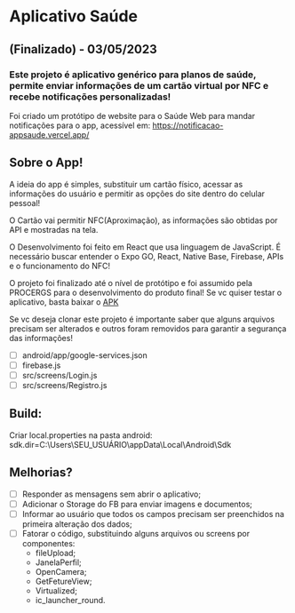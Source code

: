 # Aplicativo Saúde
## (Finalizado) - 03/05/2023
### Este projeto é aplicativo genérico para planos de saúde, permite enviar informações de um cartão virtual por NFC e recebe notificações personalizadas!

Foi criado um protótipo de website para o Saúde Web para mandar notificações para o app, acessível em:
https://notificacao-appsaude.vercel.app/

## Sobre o App!


A ideia do app é simples, substituir um cartão físico, acessar as informações do usuário e  permitir as opções do site dentro do celular pessoal!

O Cartão vai permitir NFC(Aproximação), as informações são obtidas por API e mostradas na tela.

O Desenvolvimento foi feito em React que usa linguagem de JavaScript. É necessário buscar entender o Expo GO, React, Native Base, Firebase, APIs e o funcionamento do NFC!

O projeto foi finalizado até o nível de protótipo e foi assumido pela PROCERGS para o desenvolvimento do produto final! Se vc quiser testar o aplicativo, basta baixar o [APK](Apk/application-8491db70-2c4b-4414-89d6-9910c37c4da5.apk)

Se vc deseja clonar este projeto é importante saber que alguns arquivos precisam ser alterados e outros foram removidos para garantir a segurança das informações!

- [ ] android/app/google-services.json
- [ ] firebase.js
- [ ] src/screens/Login.js
- [ ] src/screens/Registro.js

## Build: 
Criar local.properties na pasta android:  sdk.dir=C:\\Users\\SEU_USUÁRIO\\appData\\Local\\Android\\Sdk

## Melhorias?
- [ ] Responder as mensagens sem abrir o aplicativo;
- [ ] Adicionar o Storage do FB para enviar imagens e documentos;
- [ ] Informar ao usuário que todos os campos precisam ser preenchidos na primeira alteração dos dados;
- [ ] Fatorar o código, substituindo alguns arquivos ou screens por componentes:
    - fileUpload;
    - JanelaPerfil;
    - OpenCamera;
    - GetFetureView;
    - Virtualized;
    - ic_launcher_round.